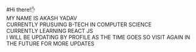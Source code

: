 #Hi there!✋<br>
MY NAME IS AKASH YADAV<BR>
CURRENTLY PRUSUING B-TECH IN COMPUTER SCIENCE<BR>
CURRENTLY LEARNING REACT JS <BR>
I WILL BE UPDATING BY PROFILE AS THE TIME GOES SO VISIT AGAIN IN THE FUTURE FOR MORE UPDATES
